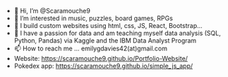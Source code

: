 - 👋 Hi, I’m @Scaramouche9
- 👀 I’m interested in music, puzzles, board games, RPGs
- 🌱 I build custom websites using html, css, JS, React, Bootstrap...
- 💞️ I have a passion for data and am teaching myself data analysis (SQL, Python, Pandas) via Kaggle and the IBM Data Analyst Program
- 📫 How to reach me ... emilygdavies42(at)gmail.com
- Website: https://scaramouche9.github.io/Portfolio-Website/
- Pokedex app: https://scaramouche9.github.io/simple_js_app/

<!---
Scaramouche9/Scaramouche9 is a ✨ special ✨ repository because its `README.md` (this file) appears on your GitHub profile.
You can click the Preview link to take a look at your changes.
--->
